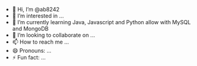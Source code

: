 - 👋 Hi, I’m @ab8242
- 👀 I’m interested in ...
- 🌱 I’m currently learning Java, Javascript and Python allow with MySQL and MongoDB
- 💞️ I’m looking to collaborate on ...
- 📫 How to reach me ...
- 😄 Pronouns: ...
- ⚡ Fun fact: ...

<!---
ab8242/ab8242 is a ✨ special ✨ repository because its `README.md` (this file) appears on your GitHub profile.
You can click the Preview link to take a look at your changes.
--->

